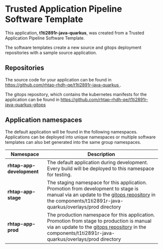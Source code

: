 # Trusted Application Pipeline Software Template

This application, **t1ti2891r-java-quarkus**, was created from a Trusted Application Pipeline Software Template.

The software templates create a new source and gitops deployment repositories with a sample source application. 

## Repositories

The source code for your application can be found in [https://github.com/rhtap-rhdh-qe/t1ti2891r-java-quarkus ](https://github.com/rhtap-rhdh-qe/t1ti2891r-java-quarkus ).
 
The gitops repository, which contains the kubernetes manifests for the application can be found in 
[https://github.com/rhtap-rhdh-qe/t1ti2891r-java-quarkus-gitops ](https://github.com/rhtap-rhdh-qe/t1ti2891r-java-quarkus-gitops ) 

## Application namespaces 

The default application will be found in the following namespaces. Applications can be deployed into unique namespaces or multiple software templates can also bet generated into the same group namespaces.  

|  Namespace   |  Description   |  
| -------- | -------- |   
| **rhtap-app-development** | The default application during development. Every build will be deployed to this namespace for testing. | 
| **rhtap-app-stage** | The staging namespace for this application. Promotion from development to stage is manual via an update to the [gitops repository](https://github.com/rhtap-rhdh-qe/t1ti2891r-java-quarkus-gitops ) in the components/t1ti2891r-java-quarkus/overlays/prod directory |  
| **rhtap-app-prod** | The production namespace for this application. Promotion from stage to production is manual via an update to the [gitops repository](https://github.com/rhtap-rhdh-qe/t1ti2891r-java-quarkus-gitops ) in the components/t1ti2891r-java-quarkus/overlays/prod directory | 